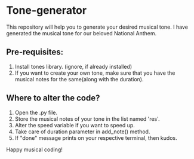 # Tone-generator
This repository will help you to generate your desired musical tone. I have generated the musical tone for our beloved National Anthem.

## Pre-requisites:
1. Install tones library. (ignore, if already installed)
2. If you want to create your own tone, make sure that you have the musical notes for the same(along with the duration).

## Where to alter the code?
1. Open the .py file.
1. Store the musical notes of your tone in the list named 'res'.
2. Alter the speed variable if you want to speed up.
3. Take care of duration parameter in add_note() method.
4. If "done" message prints on your respective terminal, then kudos.

Happy musical coding!
